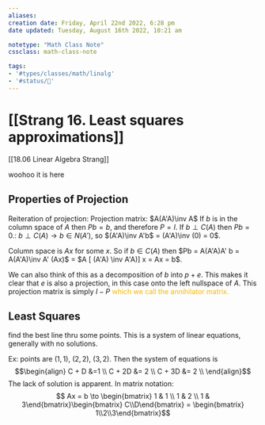 ```yaml
---
aliases: 
creation date: Friday, April 22nd 2022, 6:28 pm
date updated: Tuesday, August 16th 2022, 10:21 am

notetype: "Math Class Note"
cssclass: math-class-note

tags: 
- '#types/classes/math/linalg'
- '#status/🚧'
---
```


# [[Strang 16. Least squares approximations]]
[[18.06 Linear Algebra Strang]]


woohoo it is here

## Properties of Projection

Reiteration of projection: 
Projection matrix: $A(A'A)\inv A$
If $b$ is in the column space of $A$ then $Pb = b$, and therefore $P = I$. If $b \perp C(A)$ then $Pb = 0$.: 
$b \perp C(A) \to b \in N(A')$, so $(A'A)\inv A'b$ = (A'A)\inv (0) = 0$. 

Column space is $Ax$ for some $x$. So if $b \in C(A)$ then $Pb = A(A'A)A' b = A(A'A)\inv A' (Ax)$ = $A [ (A'A) \inv A'A)] x = Ax = b$. 


We can also think of this as a decomposition of $b$ into $p + e$. This makes it clear that $e$ is also a projection, in this case onto the left nullspace of $A$. This projection matrix is simply $I - P$ <font color=#F7B801>which we call the annihilator matrix.</font>

## Least Squares
find the best line thru some points. This is a system of linear equations, generally with no solutions. 

Ex: points are $(1,1)$, $(2,2)$, $(3,2)$. Then the system of equations is 
$$\begin{align}
C + D &=1 \\
C + 2D &= 2 \\
C + 3D &= 2 \\
\end{align}$$
The lack of solution is apparent. 
In matrix notation: 
$$ Ax = b  \to \begin{bmatrix} 1 & 1 \\ 1 & 2 \\ 1 & 3\end{bmatrix}\begin{bmatrix} C\\D\end{bmatrix} = \begin{bmatrix} 1\\2\\3\end{bmatrix}$$